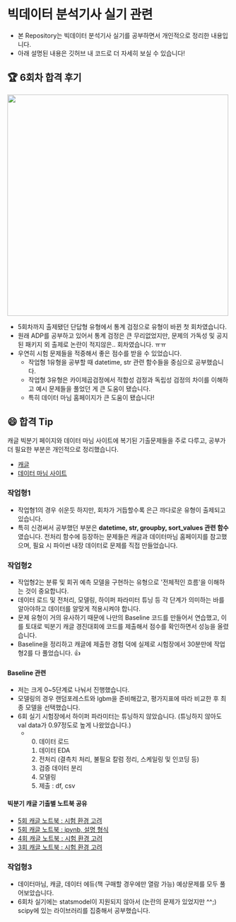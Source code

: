 # 빅데이터 분석기사 실기 관련
- 본 Repository는 빅데이터 분석기사 실기를 공부하면서 개인적으로 정리한 내용입니다.
- 아래 설명된 내용은 깃허브 내 코드로 더 자세히 보실 수 있습니다!

## 🏆 6회차 합격 후기 
<img src="https://i.esdrop.com/d/f/3uJKEwVXJL/8ZxqbDjt3N.jpg" width=500/>

- 5회차까지 출제됐던 단답형 유형에서 통계 검정으로 유형이 바뀐 첫 회차였습니다. 
- 원래 ADP를 공부하고 있어서 통계 검정은 큰 무리없었지만, 문제의 가독성 및 공지된 패키지 외 출제로 논란이 적지않은.. 회차였습니다. ㅠㅠ
- 우연히 시험 문제들을 적중해서 좋은 점수를 받을 수 있었습니다. 
    - 작업형 1유형을 공부할 때 datetime, str 관련 함수들을 중심으로 공부했습니다. 
    - 작업형 3유형은 카이제곱검정에서 적합성 검정과 독립성 검정의 차이를 이해하고 예시 문제들을 풀었던 게 큰 도움이 됐습니다. 
    - 특히 데이터 마님 홈페이지가 큰 도움이 됐습니다!

## 😄 합격 Tip 
캐글 빅분기 페이지와 데이터 마님 사이트에 복기된 기출문제들을 주로 다루고, 공부가 더 필요한 부분은 개인적으로 정리했습니다.
- [캐글](https://www.kaggle.com/datasets/agileteam/bigdatacertificationkr) 
- [데이터 마님 사이트](https://www.datamanim.com/dataset/ADPpb/prepare.html)


### 작업형1
- 작업형1의 경우 쉬운듯 하지만, 회차가 거듭할수록 은근 까다로운 유형이 출제되고 있습니다.
- 특히 신경써서 공부했던 부분은 **datetime, str, groupby, sort_values 관련 함수**였습니다.
전처리 함수에 등장하는 문제들은 캐글과 데이터마님 홈페이지를 참고했으며, 필요 시 파이썬 내장 데이터로 문제를 직접 만들었습니다.


### 작업형2
- 작업형2는 분류 및 회귀 예측 모델을 구현하는 유형으로 '전체적인 흐름'을 이해하는 것이 중요합니다.
- 데이터 로드 및 전처리, 모델링, 하이퍼 파라미터 튜닝 등 각 단계가 의미하는 바를 알아야하고 데이터를 알맞게 적용시켜야 합니다. 
- 문제 유형이 거의 유사하기 때문에 나만의 Baseline 코드를 만들어서 연습했고, 이를 토대로 빅분기 캐글 경진대회에 코드를 제출해서 점수를 확인하면서 성능을 올렸습니다.
- Baseline을 정리하고 캐글에 제출한 경험 덕에 실제로 시험장에서 30분만에 작업형2를 다 풀었습니다. 👍

#### Baseline 관련
- 저는 크게 0~5단계로 나눠서 진행했습니다.
- 모델링의 경우 랜덤포레스트와 lgbm을 준비해갔고, 평가지표에 따라 비교한 후 최종 모델을 선택했습니다.
- 6회 실기 시험장에서 하이퍼 파라미터는 튜닝하지 않았습니다. (튜닝하지 않아도 val data가 0.97정도로 높게 나왔었습니다.)
  - 0. 데이터 로드
    1. 데이터 EDA
    2. 전처리 (결측치 처리, 불필요 칼럼 정리, 스케일링 및 인코딩 등)
    3. 검증 데이터 분리
    4. 모델링
    5. 제출 : df, csv

#### 빅분기 캐글 기출별 노트북 공유
- [5회 캐글 노트북 : 시험 환경 고려](https://www.kaggle.com/code/minjunim/5-lgbm-rmse-1249)
- [5회 캐글 노트북 : ipynb, 설명 형식](https://www.kaggle.com/code/minjunim/5-xgb-rmse-1240)
- [4회 캐글 노트북 : 시험 환경 고려](https://www.kaggle.com/code/minjunim/4-lgbm-0-313)
- [3회 캐글 노트북 : 시험 환경 고려](https://www.kaggle.com/code/minjunim/3-lgbm-roc-0-82)


### 작업형3
- 데이터마님, 캐글, 데이터 에듀(책 구매할 경우에만 열람 가능) 예상문제를 모두 풀어보았습니다.
- 6회차 실기에는 statsmodel이 지원되지 않아서 (논란의 문제가 있었지만 ^^;) scipy에 있는 라이브러리를 집중해서 공부했습니다.

